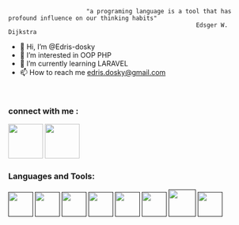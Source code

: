 
                          "a programing language is a tool that has profound influence on our thinking habits"
                                                         Edsger W. Dijkstra
- 👋 Hi, I’m @Edris-dosky
- 👀 I’m interested in OOP PHP
- 🌱 I’m currently learning LARAVEL
- 📫 How to reach me edris.dosky@gmail.com


<br>
    <h3>connect with me : </h3>
    <a href="https://www.facebook.com/profile.php?id=100010252503175"><img src="https://upload.wikimedia.org/wikipedia/commons/thumb/0/05/Facebook_Logo_%282019%29.png/768px-Facebook_Logo_%282019%29.png" width="70px" height="70px" alt=""></a>
    <a href="https://www.instagram.com/edris_dosky/?hl=en"><img src="https://upload.wikimedia.org/wikipedia/commons/thumb/a/a5/Instagram_icon.png/640px-Instagram_icon.png" width="70px" height="70px" alt=""></a>
<br>
    <h3>Languages and Tools: </h3>
    <a href=""><img src="https://cdn-icons-png.flaticon.com/512/174/174854.png" width="50px" height="50px" alt=""></a>
    <a href=""><img src="https://cdn4.iconfinder.com/data/icons/social-media-logos-6/512/121-css3-512.png" width="50px" height="50px" alt=""></a>
   <a href=""><img src="https://www.freepnglogos.com/uploads/javascript-png/js-logo-png-5.png" width="50px" height="50px" alt=""></a>
   <a href=""><img src="https://cdn.freebiesupply.com/logos/large/2x/php-1-logo-png-transparent.png" width="50px" height="50px" alt=""></a>
  <a href=""><img src="https://www.pinclipart.com/picdir/big/35-353932_bootstrap-bootstrap-4-logo-png-clipart.png" width="50px" height="50px" alt=""></a>
  <a href=""><img src="https://upload.wikimedia.org/wikipedia/commons/thumb/d/d5/Tailwind_CSS_Logo.svg/600px-Tailwind_CSS_Logo.svg.png?20211001194333" width="50px" height="50px" alt=""></a>
   <a href=""><img src="https://www.logo.wine/a/logo/MySQL/MySQL-Logo.wine.svg" width="55px" height="55px" alt=""></a>
    <a href=""><img src="https://git-scm.com/images/logos/downloads/Git-Icon-1788C.png" width="50px" height="50px" alt=""></a>
  
